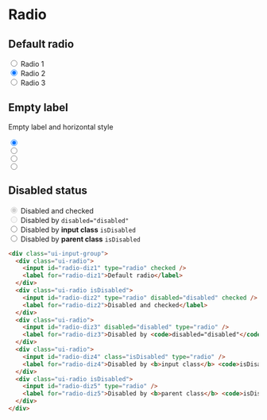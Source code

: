 # Radio

## Default radio

<section class="ui-section">
  <form>
    <div class="ui-input-group">
      <div class="ui-radio">
        <input id="radio-aX1" type="radio" name="radio" />
        <label for="radio-aX1">Radio 1</label>
      </div>
      <div class="ui-radio">
        <input id="radio-aX2" type="radio" name="radio" checked />
        <label for="radio-aX2">Radio 2</label>
      </div>
      <div class="ui-radio">
        <input id="radio-aX3" type="radio" name="radio" />
        <label for="radio-aX3">Radio 3</label>
      </div>
    </div>
  </form>
</section>

## Empty label

Empty label and horizontal style

<section class="ui-section">
  <form>
    <div class="ui-input-group isHorizontal">
      <div class="ui-radio">
        <input id="radio-aQ1" type="radio" name="radio" checked/>
        <!-- empty label -->
        <label for="radio-aQ1"></label>
      </div>
      <div class="ui-radio">
        <input id="radio-aQ2" type="radio" name="radio" />
        <!-- empty label -->
        <label for="radio-aQ2"></label>
      </div>
      <div class="ui-radio">
        <input id="radio-aQ3" type="radio" name="radio" />
        <!-- empty label -->
        <label for="radio-aQ3"></label>
      </div>
      <div class="ui-radio">
        <input id="radio-aQ4" type="radio" name="radio" />
        <!-- empty label -->
        <label for="radio-aQ4"></label>
      </div>
    </div>
  </form>
</section>

## Disabled status

<section class="ui-section">
  <div class="ui-input-group">
    <div class="ui-radio isDisabled">
      <input id="radio-diz2" type="radio" disabled="disabled" checked />
      <label for="radio-diz2">Disabled and checked</label>
    </div>
    <div class="ui-radio">
      <input id="radio-diz3" disabled="disabled" type="radio" />
      <label for="radio-diz3">Disabled by <code>disabled="disabled"</code></label>
    </div>
    <div class="ui-radio">
      <input id="radio-diz4" class="isDisabled" type="radio" />
      <label for="radio-diz4">Disabled by <b>input class</b> <code>isDisabled</code></label>
    </div>
    <div class="ui-radio isDisabled">
      <input id="radio-diz5" type="radio" />
      <label for="radio-diz5">Disabled by <b>parent class</b> <code>isDisabled</code></label>
    </div>
  </div>
</section>

```html
<div class="ui-input-group">
  <div class="ui-radio">
    <input id="radio-diz1" type="radio" checked />
    <label for="radio-diz1">Default radio</label>
  </div>
  <div class="ui-radio isDisabled">
    <input id="radio-diz2" type="radio" disabled="disabled" checked />
    <label for="radio-diz2">Disabled and checked</label>
  </div>
  <div class="ui-radio">
    <input id="radio-diz3" disabled="disabled" type="radio" />
    <label for="radio-diz3">Disabled by <code>disabled="disabled"</code></label>
  </div>
  <div class="ui-radio">
    <input id="radio-diz4" class="isDisabled" type="radio" />
    <label for="radio-diz4">Disabled by <b>input class</b> <code>isDisabled</code></label>
  </div>
  <div class="ui-radio isDisabled">
    <input id="radio-diz5" type="radio" />
    <label for="radio-diz5">Disabled by <b>parent class</b> <code>isDisabled</code></label>
  </div>
</div>
```
